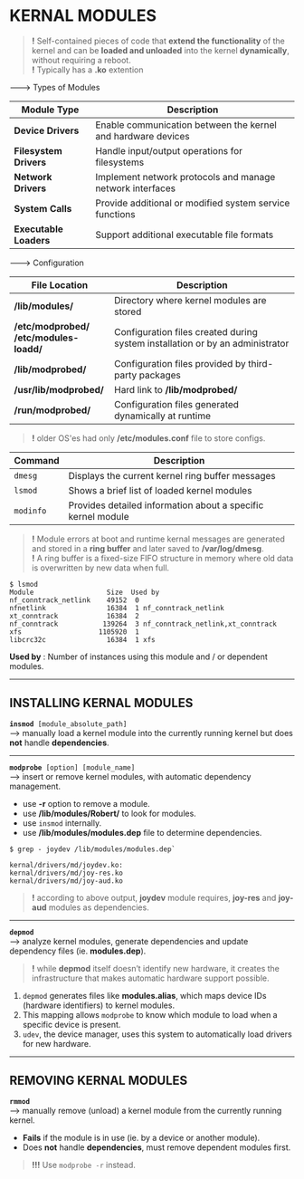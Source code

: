 # KERNAL MODULES

> **!** Self-contained pieces of code that **extend the functionality** of the kernel and can be **loaded and unloaded** into the kernel **dynamically**, without requiring a reboot.\
> **!** Typically has a **.ko** extention

---> Types of Modules

| **Module Type**       | **Description** |
| -                     | - |
| **Device Drivers**    | Enable communication between the kernel and hardware devices |
| **Filesystem Drivers**| Handle input/output operations for filesystems |
| **Network Drivers**   | Implement network protocols and manage network interfaces|
| **System Calls**      | Provide additional or modified system service functions|
| **Executable Loaders**| Support additional executable file formats |

---> Configuration

| **File Location**                             | **Description**|
| -                                             | - |
| **/lib/modules/**                             | Directory where kernel modules are stored|
| **/etc/modprobed/**<br>**/etc/modules-loadd/**| Configuration files created during system installation or by an administrator|
| **/lib/modprobed/**                           | Configuration files provided by third-party packages|
| **/usr/lib/modprobed/**                       | Hard link to **/lib/modprobed/**|
| **/run/modprobed/**                           | Configuration files generated dynamically at runtime|

> **!** older OS'es had only **/etc/modules.conf** file to store configs.

| **Command**   | **Description** |
| -             | - |
| `dmesg`       | Displays the current kernel ring buffer messages |
| `lsmod`       | Shows a brief list of loaded kernel modules|
| `modinfo`     | Provides detailed information about a specific kernel module |

> **!** Module errors at boot and runtime kernal messages are generated and stored in a **ring buffer** and later saved to **/var/log/dmesg**.\
> **!** A ring buffer is a fixed-size FIFO structure in memory where old data is overwritten by new data when full.

    $ lsmod
    Module                  Size  Used by
    nf_conntrack_netlink    49152  0
    nfnetlink               16384  1 nf_conntrack_netlink
    xt_conntrack            16384  2
    nf_conntrack           139264  3 nf_conntrack_netlink,xt_conntrack
    xfs                   1105920  1
    libcrc32c               16384  1 xfs

**Used by** : Number of instances using this module and / or dependent modules.

---

## INSTALLING KERNAL MODULES

**`insmod `**`[module_absolute_path]`\
--> manually load a kernel module into the currently running kernel but does **not** handle **dependencies**.

---

**`modprobe `**`[option] [module_name]`\
--> insert or remove kernel modules, with automatic dependency management.

- use **-r** option to remove a module.
- use **/lib/modules/Robert/** to look for modules.
- use `insmod` internally.
- use **/lib/modules/modules.dep** file to determine dependencies.

```
$ grep - joydev /lib/modules/modules.dep`

kernal/drivers/md/joydev.ko:
kernal/drivers/md/joy-res.ko
kernal/drivers/md/joy-aud.ko
```

> **!** according to above output, **joydev** module requires, **joy-res** and **joy-aud** modules as dependencies.

---

**`depmod `**\
--> analyze kernel modules, generate dependencies and update dependency files (ie. **modules.dep**).

> **!** while **depmod** itself doesn’t identify new hardware, it creates the infrastructure that makes automatic hardware support possible.

1. `depmod` generates files like **modules.alias**, which maps device IDs (hardware identifiers) to kernel modules.
2. This mapping allows `modprobe` to know which module to load when a specific device is present.
3. `udev`, the device manager, uses this system to automatically load drivers for new hardware.

---

## REMOVING KERNAL MODULES

**`rmmod`**\
--> manually remove (unload) a kernel module from the currently running kernel.

- **Fails** if the module is in use (ie. by a device or another module).
- Does **not** handle **dependencies**, must remove dependent modules first.

> **!!!** Use `modprobe -r` instead.

